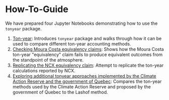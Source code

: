 # How-To-Guide

We have prepared four Jupyter Notebooks demonstrating how to use the `tonyear` package.

1. [Ton-year](https://github.com/carbonplan/ton-year/blob/main/notebooks/ton-year.ipynb): Introduces `tonyear` package and walks through how it can be used to compare different ton-year accounting methods.
1. [Checking Moura Costa equivalency claims](https://github.com/carbonplan/ton-year/blob/main/notebooks/mc-equivalency-claim.ipynb): Shows how the Moura Costa ton-year "equivalency" claim fails to produce equivalent outcomes from the standpoint of the atmosphere.
1. [Replicating the NCX equivalency claim](https://github.com/carbonplan/ton-year/blob/main/notebooks/mc-equivalency-claim.ipynb): Attempt to replicate the ton-year calculations reported by NCX.
1. [Exploring additional tonyear approaches implemented by the Climate Action Reserve and the government of Quebec](https://github.com/carbonplan/ton-year/blob/main/notebooks/additional-methods.ipynb): Compares the ton-year methods used by the Climate Action Reserve and proposed by the government of Quebec to the Lashof method.
